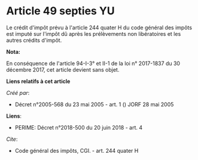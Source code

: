 # Article 49 septies YU

Le crédit d'impôt prévu à l'article 244 quater H du code général des impôts est imputé sur l'impôt dû après les prélèvements
non libératoires et les autres crédits d'impôt.

**Nota:**

En conséquence de l'article 94-I-3° et II-1 de la loi n° 2017-1837 du 30 décembre 2017, cet article devient sans objet.

**Liens relatifs à cet article**

_Créé par_:

  - Décret n°2005-568 du 23 mai 2005 - art. 1 () JORF 28 mai 2005

**Liens**:

  - PERIME: Décret n°2018-500 du 20 juin 2018 - art. 4

_Cite_:

  - Code général des impôts, CGI. - art. 244 quater H
